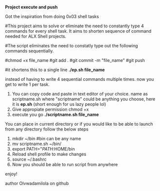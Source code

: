 **Project execute and push**

Got the inspiration from doing 0x03 shell tasks

#This project aims to solve or eliminate the need to constantly type 4 commands for every shell task.
It aims to shorten sequence of command needed for ALX Shell projects.

#The script eliminates the need to constatly type out the following commands sequentially.

#chmod +x file_name
#git add .
#git commit -m "file_name"
#git push

#it shortens this to a single line **./ep.sh file_name** 

instead of having to write 4 sequential commands multiple times.
now you get to write 1 per task.


1. You can copy code and paste in text editor of your choice.
name as scriptname.sh where "scriptname" could be anything you choose, here it is **ep.sh** (short enough for us lazy people lol)
2. Give appropiate permission chmod +x
3. execute you go **./scriptname.sh file_name**



You can place in current directory or if you would like to be able to launch from any directory follow the below steps
1. mkdir ~/bin          #bin can be any name
2. mv scriptname.sh ~/bin/
3. export PATH="$PATH:$HOME/bin
4. Reload shell profile to make changes
5. source ~/.bashrc
6. Now you should be able to run script from anywhere

enjoy!




author
Olvwadamilola on github

